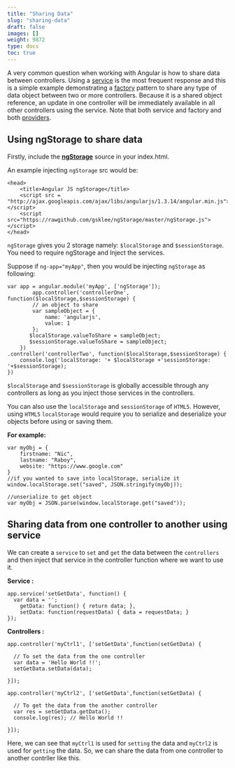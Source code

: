 ```yaml
---
title: "Sharing Data"
slug: "sharing-data"
draft: false
images: []
weight: 9872
type: docs
toc: true
---
```


A very common question when working with Angular is how to share data between controllers. Using a [service][1] is the most frequent response and this is a simple example demonstrating a [factory][2] pattern to share any type of data object between two or more controllers. Because it is a shared object reference, an update in one controller will be immediately available in all other controllers using the service. Note that both service and factory and both [providers][3].


  [1]: https://www.wikiod.com/angularjs/providers#Service
  [2]: https://www.wikiod.com/angularjs/providers#Factory
  [3]: https://www.wikiod.com/angularjs/providers

## Using ngStorage to share data
Firstly, include the **[ngStorage][1]** source in your index.html.   

An example injecting `ngStorage` src would be:    
  

    <head>
        <title>Angular JS ngStorage</title>
        <script src = "http://ajax.googleapis.com/ajax/libs/angularjs/1.3.14/angular.min.js"></script>
        <script src="https://rawgithub.com/gsklee/ngStorage/master/ngStorage.js"></script>
    </head>

 
`ngStorage` gives you 2 storage namely: `$localStorage` and `$sessionStorage`. You need to require ngStorage and Inject the services.  

Suppose if `ng-app="myApp"`, then you would be injecting `ngStorage` as following:
     

    var app = angular.module('myApp', ['ngStorage']);
            app.controller('controllerOne', function($localStorage,$sessionStorage) {
            // an object to share
            var sampleObject = {
                name: 'angularjs',
                value: 1
            };
           $localStorage.valueToShare = sampleObject;
           $sessionStorage.valueToShare = sampleObject;
        })  
    .controller('controllerTwo', function($localStorage,$sessionStorage) {
        console.log('localStorage: '+ $localStorage +'sessionStorage: '+$sessionStorage);
    })

`$localStorage` and `$sessionStorage` is globally accessible through any controllers as long as you inject those services in the controllers.  

You can also use the `localStorage` and `sessionStorage` of `HTML5`. However, using `HTML5` `localStorage` would require you to serialize and deserialize your objects before using or saving them.    

**For example:**

    var myObj = {
        firstname: "Nic",
        lastname: "Raboy",
        website: "https://www.google.com"
    } 
    //if you wanted to save into localStorage, serialize it  
    window.localStorage.set("saved", JSON.stringify(myObj));  
    
    //unserialize to get object  
    var myObj = JSON.parse(window.localStorage.get("saved"));

 


  [1]: https://github.com/gsklee/ngStorage

## Sharing data from one controller to another using service
We can create a `service` to `set` and `get` the data between the `controllers` and then inject that service in the controller function where we want to use it.

**Service :**

    app.service('setGetData', function() {
      var data = '';
        getData: function() { return data; },
        setData: function(requestData) { data = requestData; }
    });

**Controllers :**

    app.controller('myCtrl1', ['setGetData',function(setGetData) {
    
      // To set the data from the one controller
      var data = 'Hello World !!';  
      setGetData.setData(data);
    
    }]);

    app.controller('myCtrl2', ['setGetData',function(setGetData) {
    
      // To get the data from the another controller  
      var res = setGetData.getData();
      console.log(res); // Hello World !!
    
    }]);

Here, we can see that `myCtrl1` is used for `setting` the data and `myCtrl2` is used for `getting` the data. So, we can share the data from one controller to another contrller like this.

